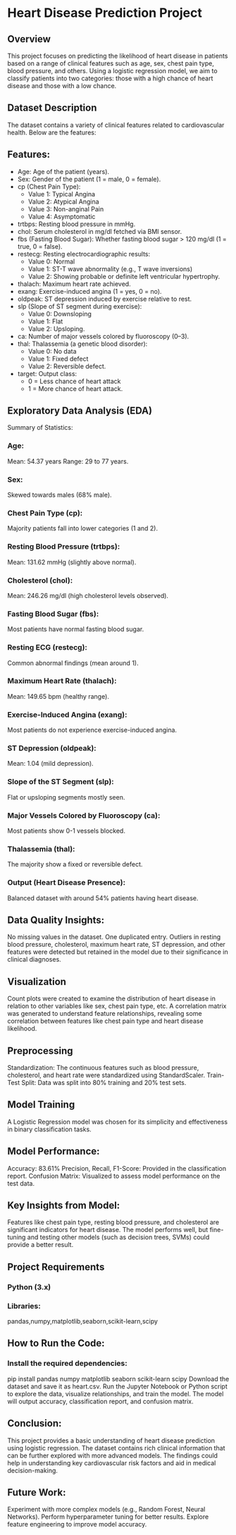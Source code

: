 # Heart Disease Prediction Project
## Overview
This project focuses on predicting the likelihood of heart disease in patients based on a range of clinical features such as age, sex, chest pain type, blood pressure, and others. Using a logistic regression model, we aim to classify patients into two categories: those with a high chance of heart disease and those with a low chance.

## Dataset Description
The dataset contains a variety of clinical features related to cardiovascular health. Below are the features:

## Features:
- Age: Age of the patient (years).
- Sex: Gender of the patient (1 = male, 0 = female).
- cp (Chest Pain Type):
  - Value 1: Typical Angina
  - Value 2: Atypical Angina
  - Value 3: Non-anginal Pain
  - Value 4: Asymptomatic
- trtbps: Resting blood pressure in mmHg.
- chol: Serum cholesterol in mg/dl fetched via BMI sensor.
- fbs (Fasting Blood Sugar): Whether fasting blood sugar > 120 mg/dl (1 = true, 0 = false).
- restecg: Resting electrocardiographic results:
  - Value 0: Normal
  - Value 1: ST-T wave abnormality (e.g., T wave inversions)
  - Value 2: Showing probable or definite left ventricular hypertrophy.
- thalach: Maximum heart rate achieved.
- exang: Exercise-induced angina (1 = yes, 0 = no).
- oldpeak: ST depression induced by exercise relative to rest.
- slp (Slope of ST segment during exercise):
  - Value 0: Downsloping
  - Value 1: Flat
  - Value 2: Upsloping.
- ca: Number of major vessels colored by fluoroscopy (0–3).
- thal: Thalassemia (a genetic blood disorder):
  - Value 0: No data
  - Value 1: Fixed defect
  - Value 2: Reversible defect.
- target: Output class:
  - 0 = Less chance of heart attack
  - 1 = More chance of heart attack.
## Exploratory Data Analysis (EDA)
Summary of Statistics:
### Age:

Mean: 54.37 years
Range: 29 to 77 years.
### Sex:

Skewed towards males (68% male).
### Chest Pain Type (cp):

Majority patients fall into lower categories (1 and 2).
### Resting Blood Pressure (trtbps):

Mean: 131.62 mmHg (slightly above normal).
### Cholesterol (chol):

Mean: 246.26 mg/dl (high cholesterol levels observed).
### Fasting Blood Sugar (fbs):

Most patients have normal fasting blood sugar.
### Resting ECG (restecg):

Common abnormal findings (mean around 1).
### Maximum Heart Rate (thalach):

Mean: 149.65 bpm (healthy range).
### Exercise-Induced Angina (exang):

Most patients do not experience exercise-induced angina.
### ST Depression (oldpeak):

Mean: 1.04 (mild depression).
### Slope of the ST Segment (slp):

Flat or upsloping segments mostly seen.
### Major Vessels Colored by Fluoroscopy (ca):

Most patients show 0-1 vessels blocked.
### Thalassemia (thal):

The majority show a fixed or reversible defect.
### Output (Heart Disease Presence):

Balanced dataset with around 54% patients having heart disease.
## Data Quality Insights:
No missing values in the dataset.
One duplicated entry.
Outliers in resting blood pressure, cholesterol, maximum heart rate, ST depression, and other features were detected but retained in the model due to their significance in clinical diagnoses.
## Visualization
Count plots were created to examine the distribution of heart disease in relation to other variables like sex, chest pain type, etc.
A correlation matrix was generated to understand feature relationships, revealing some correlation between features like chest pain type and heart disease likelihood.
## Preprocessing
Standardization: The continuous features such as blood pressure, cholesterol, and heart rate were standardized using StandardScaler.
Train-Test Split: Data was split into 80% training and 20% test sets.
## Model Training
A Logistic Regression model was chosen for its simplicity and effectiveness in binary classification tasks.

## Model Performance:
Accuracy: 83.61%
Precision, Recall, F1-Score: Provided in the classification report.
Confusion Matrix: Visualized to assess model performance on the test data.
## Key Insights from Model:
Features like chest pain type, resting blood pressure, and cholesterol are significant indicators for heart disease.
The model performs well, but fine-tuning and testing other models (such as decision trees, SVMs) could provide a better result.
## Project Requirements
### Python (3.x)
### Libraries:
pandas,numpy,matplotlib,seaborn,scikit-learn,scipy
## How to Run the Code:
### Install the required dependencies:
pip install pandas numpy matplotlib seaborn scikit-learn scipy
Download the dataset and save it as heart.csv.
Run the Jupyter Notebook or Python script to explore the data, visualize relationships, and train the model.
The model will output accuracy, classification report, and confusion matrix.
## Conclusion:
This project provides a basic understanding of heart disease prediction using logistic regression. The dataset contains rich clinical information that can be further explored with more advanced models. The findings could help in understanding key cardiovascular risk factors and aid in medical decision-making.

## Future Work:
Experiment with more complex models (e.g., Random Forest, Neural Networks).
Perform hyperparameter tuning for better results.
Explore feature engineering to improve model accuracy.

